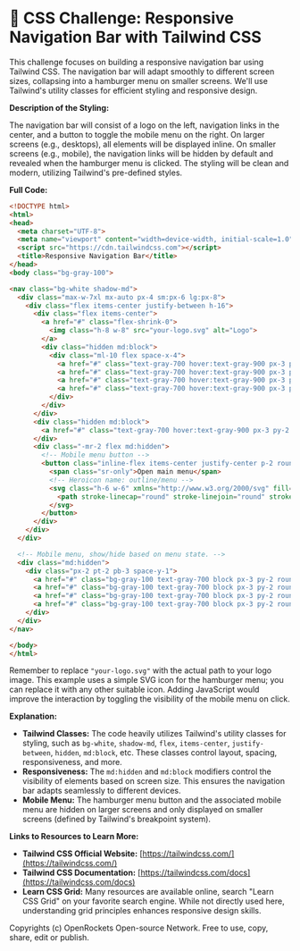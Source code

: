 # 🐞 CSS Challenge: Responsive Navigation Bar with Tailwind CSS


This challenge focuses on building a responsive navigation bar using Tailwind CSS.  The navigation bar will adapt smoothly to different screen sizes, collapsing into a hamburger menu on smaller screens. We'll use Tailwind's utility classes for efficient styling and responsive design.

**Description of the Styling:**

The navigation bar will consist of a logo on the left, navigation links in the center, and a button to toggle the mobile menu on the right. On larger screens (e.g., desktops), all elements will be displayed inline. On smaller screens (e.g., mobile), the navigation links will be hidden by default and revealed when the hamburger menu is clicked.  The styling will be clean and modern, utilizing Tailwind's pre-defined styles.

**Full Code:**

```html
<!DOCTYPE html>
<html>
<head>
  <meta charset="UTF-8">
  <meta name="viewport" content="width=device-width, initial-scale=1.0">
  <script src="https://cdn.tailwindcss.com"></script>
  <title>Responsive Navigation Bar</title>
</head>
<body class="bg-gray-100">

<nav class="bg-white shadow-md">
  <div class="max-w-7xl mx-auto px-4 sm:px-6 lg:px-8">
    <div class="flex items-center justify-between h-16">
      <div class="flex items-center">
        <a href="#" class="flex-shrink-0">
          <img class="h-8 w-8" src="your-logo.svg" alt="Logo">
        </a>
        <div class="hidden md:block">
          <div class="ml-10 flex space-x-4">
            <a href="#" class="text-gray-700 hover:text-gray-900 px-3 py-2 rounded-md text-sm font-medium">Home</a>
            <a href="#" class="text-gray-700 hover:text-gray-900 px-3 py-2 rounded-md text-sm font-medium">About</a>
            <a href="#" class="text-gray-700 hover:text-gray-900 px-3 py-2 rounded-md text-sm font-medium">Services</a>
            <a href="#" class="text-gray-700 hover:text-gray-900 px-3 py-2 rounded-md text-sm font-medium">Contact</a>
          </div>
        </div>
      </div>
      <div class="hidden md:block">
        <a href="#" class="text-gray-700 hover:text-gray-900 px-3 py-2 rounded-md text-sm font-medium">Login</a>
      </div>
      <div class="-mr-2 flex md:hidden">
        <!-- Mobile menu button -->
        <button class="inline-flex items-center justify-center p-2 rounded-md text-gray-400 hover:text-gray-500 hover:bg-gray-100 focus:outline-none focus:ring-2 focus:ring-inset focus:ring-indigo-500">
          <span class="sr-only">Open main menu</span>
          <!-- Heroicon name: outline/menu -->
          <svg class="h-6 w-6" xmlns="http://www.w3.org/2000/svg" fill="none" viewBox="0 0 24 24" stroke="currentColor" aria-hidden="true">
            <path stroke-linecap="round" stroke-linejoin="round" stroke-width="2" d="M4 6h16M4 12h16M4 18h16"/>
          </svg>
        </button>
      </div>
    </div>
  </div>

  <!-- Mobile menu, show/hide based on menu state. -->
  <div class="md:hidden">
    <div class="px-2 pt-2 pb-3 space-y-1">
      <a href="#" class="bg-gray-100 text-gray-700 block px-3 py-2 rounded-md text-base font-medium">Home</a>
      <a href="#" class="bg-gray-100 text-gray-700 block px-3 py-2 rounded-md text-base font-medium">About</a>
      <a href="#" class="bg-gray-100 text-gray-700 block px-3 py-2 rounded-md text-base font-medium">Services</a>
      <a href="#" class="bg-gray-100 text-gray-700 block px-3 py-2 rounded-md text-base font-medium">Contact</a>
    </div>
  </div>
</nav>

</body>
</html>
```

Remember to replace `"your-logo.svg"` with the actual path to your logo image.  This example uses a simple SVG icon for the hamburger menu; you can replace it with any other suitable icon.  Adding JavaScript would improve the interaction by toggling the visibility of the mobile menu on click.

**Explanation:**

* **Tailwind Classes:**  The code heavily utilizes Tailwind's utility classes for styling, such as `bg-white`, `shadow-md`, `flex`, `items-center`, `justify-between`, `hidden`, `md:block`, etc. These classes control layout, spacing, responsiveness, and more.
* **Responsiveness:**  The `md:hidden` and `md:block` modifiers control the visibility of elements based on screen size.  This ensures the navigation bar adapts seamlessly to different devices.
* **Mobile Menu:** The hamburger menu button and the associated mobile menu are hidden on larger screens and only displayed on smaller screens (defined by Tailwind's breakpoint system).

**Links to Resources to Learn More:**

* **Tailwind CSS Official Website:** [https://tailwindcss.com/](https://tailwindcss.com/)
* **Tailwind CSS Documentation:** [https://tailwindcss.com/docs](https://tailwindcss.com/docs)
* **Learn CSS Grid:**  Many resources are available online, search "Learn CSS Grid" on your favorite search engine.  While not directly used here, understanding grid principles enhances responsive design skills.


Copyrights (c) OpenRockets Open-source Network. Free to use, copy, share, edit or publish.

